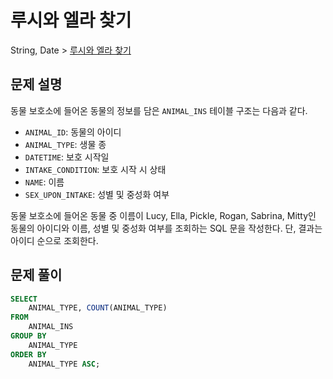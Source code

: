 # 루시와 엘라 찾기

String, Date > [루시와 엘라 찾기](https://programmers.co.kr/learn/courses/30/lessons/59046)

## 문제 설명

동물 보호소에 들어온 동물의 정보를 담은 `ANIMAL_INS` 테이블 구조는 다음과 같다.

- `ANIMAL_ID`: 동물의 아이디
- `ANIMAL_TYPE`: 생물 종
- `DATETIME`: 보호 시작일
- `INTAKE_CONDITION`: 보호 시작 시 상태
- `NAME`: 이름
- `SEX_UPON_INTAKE`: 성별 및 중성화 여부

동물 보호소에 들어온 동물 중 이름이 Lucy, Ella, Pickle, Rogan, Sabrina, Mitty인 동물의 아이디와 이름, 성별 및 중성화 여부를 조회하는 SQL 문을 작성한다. 단, 결과는 아이디 순으로 조회한다. 

## 문제 풀이

```sql
SELECT
    ANIMAL_TYPE, COUNT(ANIMAL_TYPE)
FROM
    ANIMAL_INS
GROUP BY
    ANIMAL_TYPE
ORDER BY
    ANIMAL_TYPE ASC;
```
